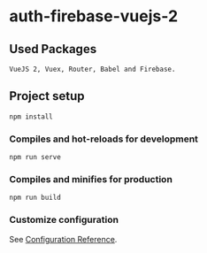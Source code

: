# auth-firebase-vuejs-2

## Used Packages
```
VueJS 2, Vuex, Router, Babel and Firebase.
```

## Project setup
```
npm install
```

### Compiles and hot-reloads for development
```
npm run serve
```

### Compiles and minifies for production
```
npm run build
```

### Customize configuration
See [Configuration Reference](https://cli.vuejs.org/config/).
